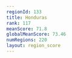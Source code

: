 ```yaml
---
regionId: 133
title: Honduras
rank: 117
meanScore: 71.8
globalMeanScore: 73.46
numRegions: 220
layout: region_score
---
```

